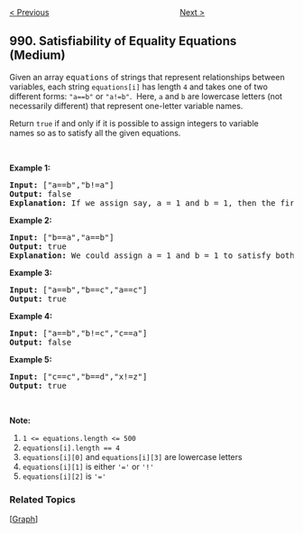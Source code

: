 <!--|This file generated by command(leetcode description); DO NOT EDIT.    |-->
<!--+----------------------------------------------------------------------+-->
<!--|@author    Openset <openset.wang@gmail.com>                           |-->
<!--|@link      https://github.com/openset                                 |-->
<!--|@home      https://github.com/openset/leetcode                        |-->
<!--+----------------------------------------------------------------------+-->

[< Previous](https://github.com/openset/leetcode/tree/master/problems/add-to-array-form-of-integer "Add to Array-Form of Integer")
　　　　　　　　　　　　　　　　
[Next >](https://github.com/openset/leetcode/tree/master/problems/broken-calculator "Broken Calculator")

## 990. Satisfiability of Equality Equations (Medium)

<p>Given an array <font face="monospace">equations</font>&nbsp;of strings that represent relationships between variables, each string <code>equations[i]</code>&nbsp;has length <code>4</code> and takes one of two different forms: <code>&quot;a==b&quot;</code> or <code>&quot;a!=b&quot;</code>.&nbsp; Here, <code>a</code> and <code>b</code> are lowercase letters (not necessarily different) that represent one-letter variable names.</p>

<p>Return <code>true</code>&nbsp;if and only if it is possible to assign integers to variable names&nbsp;so as to satisfy all the given equations.</p>

<p>&nbsp;</p>

<ol>
</ol>

<div>
<p><strong>Example 1:</strong></p>

<pre>
<strong>Input: </strong><span id="example-input-1-1">[&quot;a==b&quot;,&quot;b!=a&quot;]</span>
<strong>Output: </strong><span id="example-output-1">false</span>
<strong>Explanation: </strong>If we assign say, a = 1 and b = 1, then the first equation is satisfied, but not the second.  There is no way to assign the variables to satisfy both equations.
</pre>

<div>
<p><strong>Example 2:</strong></p>

<pre>
<strong>Input: </strong><span id="example-input-2-1">[&quot;b==a&quot;,&quot;a==b&quot;]</span>
<strong>Output: </strong><span id="example-output-2">true</span>
<strong>Explanation: </strong>We could assign a = 1 and b = 1 to satisfy both equations.
</pre>

<div>
<p><strong>Example 3:</strong></p>

<pre>
<strong>Input: </strong><span id="example-input-3-1">[&quot;a==b&quot;,&quot;b==c&quot;,&quot;a==c&quot;]</span>
<strong>Output: </strong><span id="example-output-3">true</span>
</pre>

<div>
<p><strong>Example 4:</strong></p>

<pre>
<strong>Input: </strong><span id="example-input-4-1">[&quot;a==b&quot;,&quot;b!=c&quot;,&quot;c==a&quot;]</span>
<strong>Output: </strong><span id="example-output-4">false</span>
</pre>

<div>
<p><strong>Example 5:</strong></p>

<pre>
<strong>Input: </strong><span id="example-input-5-1">[&quot;c==c&quot;,&quot;b==d&quot;,&quot;x!=z&quot;]</span>
<strong>Output: </strong><span id="example-output-5">true</span>
</pre>

<p>&nbsp;</p>

<p><strong>Note:</strong></p>

<ol>
	<li><code>1 &lt;= equations.length &lt;= 500</code></li>
	<li><code>equations[i].length == 4</code></li>
	<li><code>equations[i][0]</code> and <code>equations[i][3]</code> are lowercase letters</li>
	<li><code>equations[i][1]</code> is either <code>&#39;=&#39;</code> or <code>&#39;!&#39;</code></li>
	<li><code>equations[i][2]</code> is&nbsp;<code>&#39;=&#39;</code></li>
</ol>
</div>
</div>
</div>
</div>
</div>

### Related Topics
  [[Graph](https://github.com/openset/leetcode/tree/master/tag/graph/README.md)]
